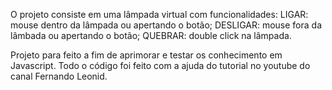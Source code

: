 O projeto consiste em uma lâmpada virtual com funcionalidades:
LIGAR: mouse dentro da lâmpada ou apertando o botão;
DESLIGAR: mouse fora da lâmbada ou apertando o botão;
QUEBRAR: double click na lâmpada.

Projeto para feito a fim de aprimorar e testar os conhecimento em Javascript. Todo o código foi feito com a ajuda do tutorial no youtube do canal Fernando Leonid.
